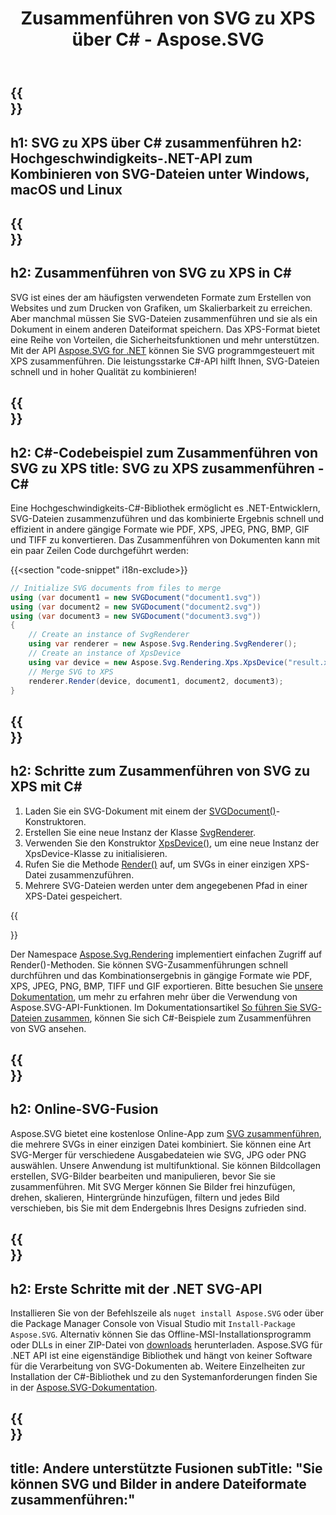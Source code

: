 ﻿---
translation: true
template: ./../_template-child.md
title: Zusammenführen von SVG zu XPS über C# - Aspose.SVG
description: Zusammenführen von SVG zu XPS mit C# unter Windows, macOS und Linux
url: /net/merger/svg-to-xps/
family: svg
platformtag: net
feature: merge
informat: SVG
outformat: XPS
otherformats: XPS PDF GIF JPEG PNG TIFF BMP
---

{{<section banner>}}
---
h1: SVG zu XPS über C# zusammenführen
h2: Hochgeschwindigkeits-.NET-API zum Kombinieren von SVG-Dateien unter Windows, macOS und Linux
---

{{<section overview>}}
---
h2: Zusammenführen von SVG zu XPS in C#
---

SVG ist eines der am häufigsten verwendeten Formate zum Erstellen von Websites und zum Drucken von Grafiken, um Skalierbarkeit zu erreichen. Aber manchmal müssen Sie SVG-Dateien zusammenführen und sie als ein Dokument in einem anderen Dateiformat speichern. Das XPS-Format bietet eine Reihe von Vorteilen, die Sicherheitsfunktionen und mehr unterstützen. Mit der API [Aspose.SVG for .NET](https://products.aspose.com/svg/net/) können Sie SVG programmgesteuert mit XPS zusammenführen. Die leistungsstarke C#-API hilft Ihnen, SVG-Dateien schnell und in hoher Qualität zu kombinieren!

{{<section code-text>}}
---
h2: C#-Codebeispiel zum Zusammenführen von SVG zu XPS
title: SVG zu XPS zusammenführen - C#
---

Eine Hochgeschwindigkeits-C#-Bibliothek ermöglicht es .NET-Entwicklern, SVG-Dateien zusammenzuführen und das kombinierte Ergebnis schnell und effizient in andere gängige Formate wie PDF, XPS, JPEG, PNG, BMP, GIF und TIFF zu konvertieren. Das Zusammenführen von Dokumenten kann mit ein paar Zeilen Code durchgeführt werden:

{{<section "code-snippet" i18n-exclude>}}

```cs
// Initialize SVG documents from files to merge 
using (var document1 = new SVGDocument("document1.svg"))
using (var document2 = new SVGDocument("document2.svg"))
using (var document3 = new SVGDocument("document3.svg"))
{
    // Create an instance of SvgRenderer
    using var renderer = new Aspose.Svg.Rendering.SvgRenderer();	
    // Create an instance of XpsDevice
    using var device = new Aspose.Svg.Rendering.Xps.XpsDevice("result.xps");
    // Merge SVG to XPS
    renderer.Render(device, document1, document2, document3);                
}
```

{{<section steps>}}
---
h2: Schritte zum Zusammenführen von SVG zu XPS mit C#
---
1. Laden Sie ein SVG-Dokument mit einem der [SVGDocument()](https://reference.aspose.com/svg/net/aspose.svg/svgdocument/svgdocument/)-Konstruktoren.
1. Erstellen Sie eine neue Instanz der Klasse [SvgRenderer](https://reference.aspose.com/svg/net/aspose.svg.rendering/svgrenderer/).
1. Verwenden Sie den Konstruktor [XpsDevice()](https://reference.aspose.com/svg/net/aspose.svg.rendering.xps/xpsdevice/xpsdevice/#constructor_5), um eine neue Instanz der XpsDevice-Klasse zu initialisieren.
1. Rufen Sie die Methode [Render()](https://reference.aspose.com/svg/net/aspose.svg.rendering/renderer-1/) auf, um SVGs in einer einzigen XPS-Datei zusammenzuführen.
1. Mehrere SVG-Dateien werden unter dem angegebenen Pfad in einer XPS-Datei gespeichert.



{{<section documentation>}}

Der Namespace [Aspose.Svg.Rendering](https://reference.aspose.com/svg/net/aspose.svg.rendering/) implementiert einfachen Zugriff auf Render()-Methoden. Sie können SVG-Zusammenführungen schnell durchführen und das Kombinationsergebnis in gängige Formate wie PDF, XPS, JPEG, PNG, BMP, TIFF und GIF exportieren. Bitte besuchen Sie <a href="https://docs.aspose.com/svg/net/how-to-work-with-aspose-svg-api/" target="_blank">unsere Dokumentation</a>, um mehr zu erfahren mehr über die Verwendung von Aspose.SVG-API-Funktionen. Im Dokumentationsartikel <a href="https://docs.aspose.com/svg/net/how-to-work-with-aspose-svg-api/how-to-merge-svg-files/" target= "_blank">So führen Sie SVG-Dateien zusammen</a>, können Sie sich C#-Beispiele zum Zusammenführen von SVG ansehen.

{{<section online-merger>}}
---
h2: Online-SVG-Fusion
---

Aspose.SVG bietet eine kostenlose Online-App zum <a href="https://products.aspose.app/svg/merger/svg" target="_blank">SVG zusammenführen</a>, die mehrere SVGs in einer einzigen Datei kombiniert. Sie können eine Art SVG-Merger für verschiedene Ausgabedateien wie SVG, JPG oder PNG auswählen. Unsere Anwendung ist multifunktional. Sie können Bildcollagen erstellen, SVG-Bilder bearbeiten und manipulieren, bevor Sie sie zusammenführen. Mit SVG Merger können Sie Bilder frei hinzufügen, drehen, skalieren, Hintergründe hinzufügen, filtern und jedes Bild verschieben, bis Sie mit dem Endergebnis Ihres Designs zufrieden sind.

{{<section get-started>}}
---
h2: Erste Schritte mit der .NET SVG-API
---

Installieren Sie von der Befehlszeile als ```nuget install Aspose.SVG``` oder über die Package Manager Console von Visual Studio mit ```Install-Package Aspose.SVG```.
Alternativ können Sie das Offline-MSI-Installationsprogramm oder DLLs in einer ZIP-Datei von [downloads](https://downloads.aspose.com/svg/net) herunterladen. Aspose.SVG für .NET API ist eine eigenständige Bibliothek und hängt von keiner Software für die Verarbeitung von SVG-Dokumenten ab.
 Weitere Einzelheiten zur Installation der C#-Bibliothek und zu den Systemanforderungen finden Sie in der [Aspose.SVG-Dokumentation](https://docs.aspose.com/svg/net/getting-started/).

{{<section other-mergers>}}
---
title: Andere unterstützte Fusionen
subTitle: "Sie können SVG und Bilder in andere Dateiformate zusammenführen:"
---